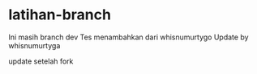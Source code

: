 # latihan-branch

Ini masih branch dev
Tes menambahkan dari whisnumurtygo
Update by whisnumurtyga

update setelah fork

